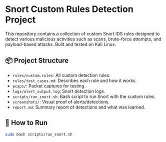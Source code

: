 # Snort Custom Rules Detection Project

This repository contains a collection of custom Snort IDS rules designed to detect various malicious activities such as scans, brute-force attempts, and payload-based attacks. Built and tested on Kali Linux.

## 📦 Project Structure

- `rules/custom.rules`: All custom detection rules.
- `rules/test_cases.md`: Describes each rule and how it works.
- `pcaps/`: Packet captures for testing.
- `logs/alert_output.log`: Snort detection logs.
- `scripts/run_snort.sh`: Bash script to run Snort with the custom rules.
- `screenshots/`: Visual proof of alerts/detections.
- `report.md`: Summary report of detections and what was learned.

## 🚀 How to Run

```bash
sudo bash scripts/run_snort.sh
